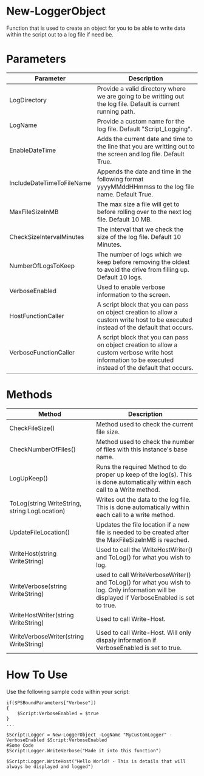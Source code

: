# New-LoggerObject
Function that is used to create an object for you to be able to write data within the script out to a log file if need be.

# Parameters 

Parameter | Description 
----------|------------
LogDirectory | Provide a valid directory where we are going to be writting out the log file. Default is current running path. 
LogName | Provide a custom name for the log file. Default "Script_Logging". 
EnableDateTime | Adds the current date and time to the line that you are writting out to the screen and log file. Default True.
IncludeDateTimeToFileName | Appends the date and time in the following format yyyyMMddHHmmss to the log file name. Default True.
MaxFileSizeInMB | The max size a file will get to before rolling over to the next log file. Default 10 MB. 
CheckSizeIntervalMinutes | The interval that we check the size of the log file. Default 10 Minutes. 
NumberOfLogsToKeep | The number of logs which we keep before removing the oldest to avoid the drive from filling up. Default 10 logs. 
VerboseEnabled | Used to enable verbose information to the screen. 
HostFunctionCaller | A script block that you can pass on object creation to allow a custom write host to be executed instead of the default that occurs. 
VerboseFunctionCaller | A script block that you can pass on object creation to allow a custom verbose write host information to be executed instead of the default that occurs. 

# Methods 

Method | Description
-------|------------
CheckFileSize() | Method used to check the current file size. 
CheckNumberOfFiles() | Method used to check the number of files with this instance's base name. 
LogUpKeep() | Runs the required Method to do proper up keep of the log(s). This is done automatically within each call to a Write method. 
ToLog(string WriteString, string LogLocation) | Writes out the data to the log file. This is done automatically within each call to a write method. 
UpdateFileLocation() | Updates the file location if a new file is needed to be created after the MaxFileSizeInMB is reached. 
WriteHost(string WriteString) | Used to call the WriteHostWriter() and ToLog() for what you wish to log. 
WriteVerbose(string WriteString) | used to call WriteVerboseWriter() and ToLog() for what you wish to log. Only information will be displayed if VerboseEnabled is set to true. 
WriteHostWriter(string WriteString) | Used to call Write-Host. 
WriteVerboseWriter(string WriteString) | Used to call Write-Host. Will only dispaly information if VerboseEnabled is set to true. 

# How To Use 

Use the following sample code within your script: 

```
if($PSBoundParameters["Verbose"])
{
    $Script:VerboseEnabled = $true 
}
... 

$Script:Logger = New-LoggerObject -LogName "MyCustomLogger" -VerboseEnabled $Script:VerboseEnabled
#Some Code 
$Script:Logger.WriteVerbose("Made it into this function")

$Script:Logger.WriteHost("Hello World! - This is details that will always be displayed and logged") 
```